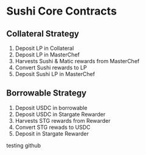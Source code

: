 # Sushi Core Contracts

## Collateral Strategy

1. Deposit LP in Collateral 
2. Deposit LP in MasterChef
3. Harvests Sushi & Matic rewards from MasterChef
4. Convert Sushi rewards to LP
5. Deposit Sushi LP in MasterChef


## Borrowable Strategy

1. Deposit USDC in borrowable 
2. Deposit USDC in Stargate Rewarder 
3. Harvests STG rewards from Rewarder 
4. Convert STG rewads to USDC
5. Deposit in Stargate Rewarder

testing github
